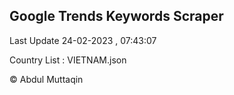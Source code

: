 

## Google Trends Keywords Scraper 
 
Last Update 24-02-2023 , 07:43:07

Country List :
VIETNAM.json



© Abdul Muttaqin 
